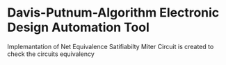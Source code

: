 # Davis-Putnum-Algorithm Electronic Design Automation Tool
Implemantation of Net Equivalence Satifiabilty 
Miter Circuit is created to check the circuits equivalency
